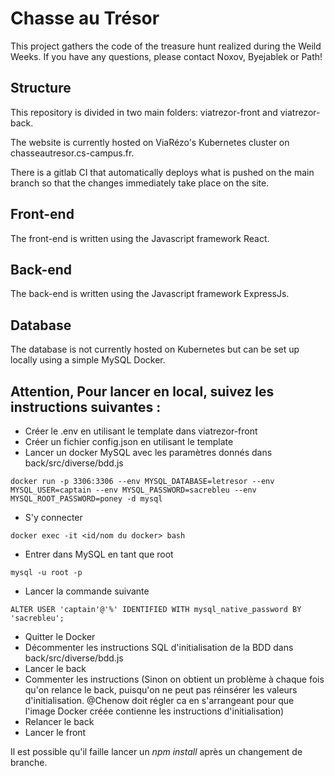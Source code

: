 # Chasse au Trésor

This project gathers the code of the treasure hunt realized during the Weild Weeks.
If you have any questions, please contact Noxov, Byejablek or Path!

## Structure

This repository is divided in two main folders: viatrezor-front and viatrezor-back.

The website is currently hosted on ViaRézo's Kubernetes cluster on chasseautresor.cs-campus.fr.

There is a gitlab CI that automatically deploys what is pushed on the main branch so that the changes immediately take place on the site.

## Front-end

The front-end is written using the Javascript framework React.

## Back-end

The back-end is written using the Javascript framework ExpressJs.

## Database

The database is not currently hosted on Kubernetes but can be set up locally using a simple MySQL Docker.


## Attention, Pour lancer en local, suivez les instructions suivantes :
* Créer le .env en utilisant le template dans viatrezor-front
* Créer un fichier config.json en utilisant le template
* Lancer un docker MySQL avec les paramètres donnés dans back/src/diverse/bdd.js
```
docker run -p 3306:3306 --env MYSQL_DATABASE=letresor --env MYSQL_USER=captain --env MYSQL_PASSWORD=sacrebleu --env MYSQL_ROOT_PASSWORD=poney -d mysql
```
* S'y connecter
```
docker exec -it <id/nom du docker> bash
```
* Entrer dans MySQL en tant que root
```
mysql -u root -p
```
* Lancer la commande suivante
```
ALTER USER 'captain'@'%' IDENTIFIED WITH mysql_native_password BY 'sacrebleu';
```
* Quitter le Docker
* Décommenter les instructions SQL d'initialisation de la BDD dans back/src/diverse/bdd.js
* Lancer le back
* Commenter les instructions (Sinon on obtient un problème à chaque fois qu'on relance le back, puisqu'on ne peut pas réinsérer les valeurs d'initialisation. @Chenow doit régler ca en s'arrangeant pour que l'image Docker créée contienne les instructions d'initialisation)
* Relancer le back
* Lancer le front

Il est possible qu'il faille lancer un *npm install* après un changement de branche.
